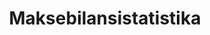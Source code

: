 ---
title: Maksebilansistatistika
title_en: Balance of payments statistics
notes: "Maksebilanss on statistiline aruanne, mis summeerib riigi vaadeldava perioodi jooksul sooritatud majandustehingud ülejäänud maailmaga. Maksebilanss koosneb jooksevkontost, mis kajastab välismajandustegevusest saadavate tulude kujunemist, ning kapitali- ja finantskontost, mis näitab jooksevkonto finantseerimist ehk välisfinantseerimisallikate struktuuri.\r\n\r\nEesti Pank koostab kuu (maksebilansi kiirhinnang) ja kvartali maksebilanssi."
notes_en: "The balance of payments is a statistical statement that summarizes all of the economic transactions made between a country and the rest of the world during a period. The balance of payments consists of the current account, which shows income received from the activities of the external economy, and the capital and financial accounts, which show the financing of the current account, or the structure of foreign sources of finance.\r\n\r\nEesti Pank compiles quarterly and monthly balance of payments (the latter is also known as the balance of payments flash estimate)."
category: 
  - Majandus ja rahandus
category_en: 
  - Economy and Finance
resources:
  - name: Maksebilansistatistika
    url: 'https://statistika.eestipank.ee/#/et/p/MAKSEBIL_JA_INVPOS/145'
    format: html
    interactive: 'TRUE'
license: 'https://creativecommons.org/licenses/by-sa/3.0/ee/legalcode'
update_freq: 'http://purl.org/linked-data/sdmx/2009/code#freq-M'
organization: Eesti Pank
maintainer_name: ''
maintainer_email: ''
maintainer_phone: ''
date_issued: '2020/06/10'
date_modified: '2020/06/10'
---